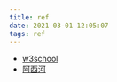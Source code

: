 ```yaml
---
title: ref
date: 2021-03-01 12:05:07
tags: ref
---
```


- [w3school](https://www.w3school.com.cn/)
- [阿西河](https://www.axihe.com/)

